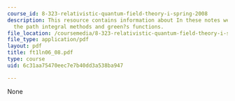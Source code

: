 ```yaml
---
course_id: 8-323-relativistic-quantum-field-theory-i-spring-2008
description: This resource contains information about In these notes we will extend
  the path integral methods and green?s functions.
file_location: /coursemedia/8-323-relativistic-quantum-field-theory-i-spring-2008/6c31aa75470eec7e7b40dd3a538ba947_ft1ln06_08.pdf
file_type: application/pdf
layout: pdf
title: ft1ln06_08.pdf
type: course
uid: 6c31aa75470eec7e7b40dd3a538ba947

---
```

None
